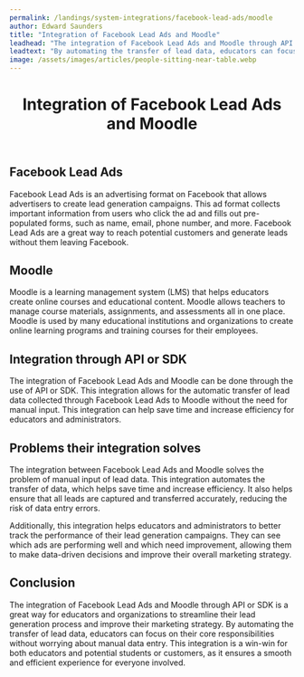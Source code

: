 ```yaml
---
permalink: /landings/system-integrations/facebook-lead-ads/moodle
author: Edward Saunders
title: "Integration of Facebook Lead Ads and Moodle"
leadhead: "The integration of Facebook Lead Ads and Moodle through API or SDK is a great way for educators and organizations to streamline their lead generation process and improve their marketing strategy"
leadtext: "By automating the transfer of lead data, educators can focus on their core responsibilities without worrying about manual data entry. This integration is a win-win for both educators and potential students or customers, as it ensures a smooth and efficient experience for everyone involved."
image: /assets/images/articles/people-sitting-near-table.webp
---
```

<div class="arttext">	<header>
		<h1>Integration of Facebook Lead Ads and Moodle</h1>
	</header>
	<section>
		<h2>Facebook Lead Ads</h2>
		<p>Facebook Lead Ads is an advertising format on Facebook that allows advertisers to create lead generation campaigns. This ad format collects important information from users who click the ad and fills out pre-populated forms, such as name, email, phone number, and more. Facebook Lead Ads are a great way to reach potential customers and generate leads without them leaving Facebook.</p>
	</section>
	<section>
		<h2>Moodle</h2>
		<p>Moodle is a learning management system (LMS) that helps educators create online courses and educational content. Moodle allows teachers to manage course materials, assignments, and assessments all in one place. Moodle is used by many educational institutions and organizations to create online learning programs and training courses for their employees.</p>
	</section>
	<section>
		<h2>Integration through API or SDK</h2>
		<p>The integration of Facebook Lead Ads and Moodle can be done through the use of API or SDK. This integration allows for the automatic transfer of lead data collected through Facebook Lead Ads to Moodle without the need for manual input. This integration can help save time and increase efficiency for educators and administrators.</p>
	</section>
	<section>
		<h2>Problems their integration solves</h2>
		<p>The integration between Facebook Lead Ads and Moodle solves the problem of manual input of lead data. This integration automates the transfer of data, which helps save time and increase efficiency. It also helps ensure that all leads are captured and transferred accurately, reducing the risk of data entry errors.</p>
		<p>Additionally, this integration helps educators and administrators to better track the performance of their lead generation campaigns. They can see which ads are performing well and which need improvement, allowing them to make data-driven decisions and improve their overall marketing strategy.</p>
	</section>
	<section>
		<h2>Conclusion</h2>
		<p>The integration of Facebook Lead Ads and Moodle through API or SDK is a great way for educators and organizations to streamline their lead generation process and improve their marketing strategy. By automating the transfer of lead data, educators can focus on their core responsibilities without worrying about manual data entry. This integration is a win-win for both educators and potential students or customers, as it ensures a smooth and efficient experience for everyone involved.</p>
	</section>
</div>